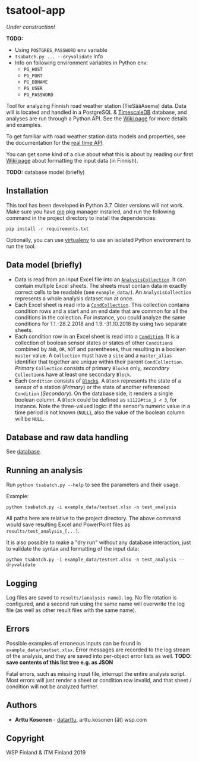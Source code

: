 # tsatool-app

*Under construction!*

**TODO:**

- Using `POSTGRES_PASSWORD` env variable
- `tsabatch.py ... --dryvalidate` info
- Info on following environment variables in Python env:
  - `PG_HOST`
  - `PG_PORT`
  - `PG_DBNAME`
  - `PG_USER`
  - `PG_PASSWORD`

Tool for analyzing Finnish road weather station (TieSääAsema) data. Data will is located and handled in a PostgreSQL & [TimescaleDB](https://www.timescale.com/) database, and analyses are run through a Python API. See the [Wiki page](https://github.com/webbidevaajat/tsatool-app/wiki) for more details and examples.

To get familiar with road weather station data models and properties, see the documentation for the [real time API](https://www.digitraffic.fi/tieliikenne/).

You can get some kind of a clue about what this is about by reading our first [Wiki page](https://github.com/webbidevaajat/tsatool-app/wiki/Ehtosetin-muotoilu) about formatting the input data (in Finnish).

**TODO:** database model (briefly)

## Installation

This tool has been developed in Python 3.7.
Older versions will not work.
Make sure you have [pip](https://pypi.org/project/pip/) pkg manager installed,
and run the following command in the project directory to install the dependencies:

```
pip install -r requirements.txt
```

Optionally, you can use [virtualenv](https://docs.python-guide.org/dev/virtualenvs/) to use an isolated Python environment to run the tool.

## Data model (briefly)

- Data is read from an input Excel file into an [`AnalysisCollection`](tsa/analysis_collection.py).
It can contain multiple Excel sheets.
The sheets must contain data in exactly correct cells to be readable (see `example_data/`).
An `AnalysisCollection` represents a whole analysis dataset run at once.
- Each Excel sheet is read into a [`CondCollection`](tsa/cond_collection.py).
This collection contains condition rows and a start and an end date that are common for all the conditions in the collection.
For instance, you could analyze the same conditions for 1.1.-28.2.2018 and 1.9.-31.10.2018 by using two separate sheets.
- Each condition row in an Excel sheet is read into a [`Condition`](tsa/condition.py).
It is a collection of boolean sensor states or states of other `Condition`s combined by `AND`, `OR`, `NOT` and parentheses, thus resulting in a boolean `master` value.
A `Collection` must have a `site` and a `master_alias` identifier that together are unique within their parent `CondCollection`.
*Primary* `Collection` consists of primary `Block`s only, *secondary* `Collection`s have at least one secondary `Block`.
- Each `Condition` consists of [`Block`s](tsa/block.py).
A `Block` represents the state of a sensor of a station (*Primary*) or the state of another referenced `Condition` (*Secondary*).
On the database side, it renders a single boolean column.
A `Block` could be defined as `s1122#tie_1 < 3`, for instance.
Note the three-valued logic: if the sensor's numeric value in a time period is not known (`NULL`), also the value of the boolean column will be `NULL`.

## Database and raw data handling

See [database](database/).

## Running an analysis

Run `python tsabatch.py --help` to see the parameters and their usage.

Example:

```
python tsabatch.py -i example_data/testset.xlsx -n test_analysis
```

All paths here are relative to the project directory.
The above command would save resulting Excel and PowerPoint files as `results/test_analysis_[...]`.

It is also possible to make a "dry run" without any database interaction,
just to validate the syntax and formatting of the input data:

```
python tsabatch.py -i example_data/testset.xlsx -n test_analysis --dryvalidate
```

## Logging

Log files are saved to `results/[analysis name].log`.
No file rotation is configured,
and a second run using the same name will overwrite the log file (as well as other result files with the same name).

## Errors

Possible examples of erroneous inputs can be found in `example_data/testset.xlsx`.
Error messages are recorded to the log stream of the analysis,
and they are saved into per-object error lists as well.
**TODO: save contents of this list tree e.g. as JSON**

Fatal errors, such as missing input file, interrupt the entire analysis script.
Most errors will just render a sheet or condition row invalid, and that sheet / condition will not be analyzed further.

## Authors

- **Arttu Kosonen** - [datarttu](https://github.com/datarttu), arttu.kosonen (ät) wsp.com

## Copyright

WSP Finland & ITM Finland 2019
